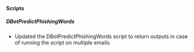 
#### Scripts

##### DBotPredictPhishingWords

- Updated the DBotPredictPhishingWords script to return outputs in case of running the script on multiple emails.
